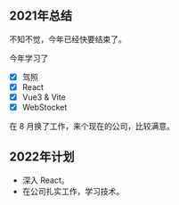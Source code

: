 ## 2021年总结

不知不觉，今年已经快要结束了。

今年学习了
- [x] 驾照
- [x] React
- [x] Vue3 & Vite 
- [x] WebStocket 

在 8 月换了工作，来个现在的公司，比较满意。

## 2022年计划

- 深入 React。
- 在公司扎实工作，学习技术。
